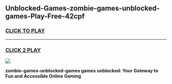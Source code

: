 
## Unblocked-Games-zombie-games-unblocked-games-Play-Free-42cpf
<h3>
<a href="https://premium76.site?title=zombie-games-unblocked-games&ref=22A">CLICK TO PLAY</a></h3>
<hr>

<h3>
<a href="https://premium76.site?title=zombie-games-unblocked-games&ref=22A">CLICK 2 PLAY</a>
  
</h3>

<a href="https://premium76.site?title=zombie-games-unblocked-games&ref=22A"><img src="https://clearcache.store/games.png"></a>


**zombie-games-unblocked-games games unblocked: Your Gateway to Fun and Accessible Online Gaming**
